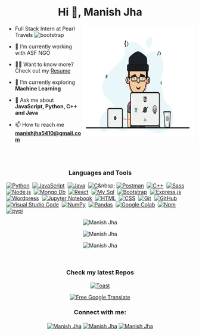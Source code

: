 <h1 align="center">Hi 👋, Manish Jha</h1>
<img align="right" width="300" height="300" src="https://github.com/manishjha5410/manishjha5410/blob/main/sample/coder.gif"/>

- <p>Full Stack Intern at Pearl Travels <img src="http://travel.blog.pearltravels.in/wp-content/uploads/2021/04/new__icon-removebg-preview.png" alt="bootstrap" width="50" height="50"/></p>

- 🔭 I’m currently working with ASF NGO

- 👨‍💻 Want to know more? Check out my [Resume](https://drive.google.com/file/d/1czwNJ9F55F4-b1yvM_WMLfg9mdt7IXWB/view?usp=drivesdk)

- 🌱 I’m currently exploring **Machine Learning**

- 💬 Ask me about **JavaScript, Python, C++ and Java**

- 📫 How to reach me **manishjha5410@gmail.com**

<br>
<br>
<h3 align="center">Languages and Tools</h3>

<!--![TCP/IP](https://img.shields.io/badge/-TCP%2FIP-000?&logo=Cisco)-->
[![Python](https://img.shields.io/badge/-Python-05122A?style=flat&logo=python)](https://www.python.org/)&nbsp;
[![JavaScript](https://img.shields.io/badge/-JavaScript-05122A?style=flat&logo=javascript)](https://en.m.wikipedia.org/wiki/JavaScript)&nbsp;
[![Java](https://img.shields.io/badge/-Java-05122A?style=flat&logo=Java&logoColor=FFA518)](https://www.oracle.com/java/technologies/)&nbsp;
[![C](https://img.shields.io/badge/-C-05122A?style=flat&logo=C&logoColor=A8B9CC)](https://en.m.wikipedia.org/wiki/C_(programming_language))&nbsp;
[![Postman](https://img.shields.io/badge/-Postman-05122A?style=flat&logo=postman)](https://www.postman.com/)&nbsp;
[![C++](https://img.shields.io/badge/-C++-05122A?style=flat&logo=C%2B%2B&logoColor=00599C)](https://www.cplusplus.com/)&nbsp;
[![Sass](https://img.shields.io/badge/-Sass-05122A?style=flat&logo=Sass)](https://sass-lang.com/)&nbsp;
[![Node.js](https://img.shields.io/badge/-Node.js-05122A?&logo=node.js)](https://nodejs.org/en/)&nbsp;
[![Mongo Db](https://img.shields.io/badge/-Mongo%20Db-05122A?style=flat&logo=mongodb)](https://www.mongodb.com/)&nbsp;
[![React](https://img.shields.io/badge/-React-05122A?&logo=React)](https://reactjs.org/)&nbsp;
[![My Sql](https://img.shields.io/badge/-My%20Sql-05122A?style=flat&logo=Mysql)](https://www.mysql.com/)&nbsp;
[![Bootstrap](https://img.shields.io/badge/-Bootstrap-05122A?style=flat&logo=bootstrap&logoColor=563D7C)](https://getbootstrap.com/)&nbsp;
[![Express.js](https://img.shields.io/badge/-Express.js-05122A?style=flat&logo=express)](https://expressjs.com/)&nbsp;
[![Wordpress](https://img.shields.io/badge/-WordPress-05122A?style=flat&logo=wordpress)](https://wordpress.org/)&nbsp;
[![Jupyter Notebook](https://img.shields.io/badge/-Jupyter%20Notebook-05122A?style=flat&logo=Jupyter)](https://jupyter.org/)&nbsp;
[![HTML](https://img.shields.io/badge/-HTML-05122A?style=flat&logo=HTML5)](https://en.m.wikipedia.org/wiki/HTML)&nbsp;
[![CSS](https://img.shields.io/badge/-CSS-05122A?style=flat&logo=CSS3&logoColor=1572B6)](https://www.w3.org/Style/CSS/Overview.en.html)&nbsp;
[![Git](https://img.shields.io/badge/-Git-05122A?style=flat&logo=git)](https://git-scm.com/)&nbsp;
[![GitHub](https://img.shields.io/badge/-GitHub-05122A?style=flat&logo=github)](https://github.com/)&nbsp;
[![Visual Studio Code](https://img.shields.io/badge/-Visual%20Studio%20Code-05122A?style=flat&logo=visual-studio-code&logoColor=007ACC)](https://code.visualstudio.com/)&nbsp;
[![NumPy](https://img.shields.io/badge/-Numpy-05122A?style=flat&logo=Numpy)](https://numpy.org/)&nbsp;
[![Pandas](https://img.shields.io/badge/-Pandas-05122A?style=flat&logo=Pandas)](https://pandas.pydata.org/)&nbsp;
[![Google Colab](https://img.shields.io/badge/-Google%20Colab-05122A?style=flat&logo=google-colab)](https://colab.research.google.com/)&nbsp;
[![Npm](https://img.shields.io/badge/-npm-05122A?style=flat&logo=npm)](https://www.npmjs.com/)&nbsp;
[![pypi](https://img.shields.io/badge/-Pypi-05122A?style=flat&logo=pypi)](https://pypi.org)&nbsp;

<p align="center">
   <img src="https://github-readme-stats.vercel.app/api?username=manishjha5410&theme=tokyonight" alt="Manish Jha" />
</p>

<p align="center">
    <img src="https://github-readme-streak-stats.herokuapp.com/?user=manishjha5410&theme=onedark" alt="Manish Jha" /> 
</p>

<p align="center">
   <img src="https://github-readme-stats.vercel.app/api/top-langs/?username=manishjha5410&count_private=true&hide=stars&show_icons=true&theme=vision-friendly-dark&include_all_commits=false" alt="Manish Jha" />
</p>
<br>

<h3 align="center">Check my latest Repos</h3>
<p align="center">
   <a href="https://github.com/manishjha5410/toast" target="_blank">
   <img src="https://github-readme-stats.vercel.app/api/pin/?username=manishjha5410&repo=toast&show_owner=true&theme=midnight-purple" alt="Toast" />
   </a>
</p>
<p align="center">
   <a href="https://github.com/manishjha5410/Free-Google-Translate" target="_blank">
   <img src="https://github-readme-stats.vercel.app/api/pin/?username=manishjha5410&repo=Free-Google-Translate&show_owner=true&theme=synthwave" alt="Free Google Translate" />
   </a>
</p>


<h3 align="center">Connect with me:</h3>
<p align="center">
<a href="https://www.codechef.com/users/manishjha123" target="blank"><img align="center" src="https://cdn.jsdelivr.net/npm/simple-icons@3.0.1/icons/codechef.svg" alt="Manish Jha" height="30" width="40" /></a>
<a href="https://www.linkedin.com/in/manish-jha-770808204/" target="blank"><img align="center" src="https://cdn.jsdelivr.net/npm/simple-icons@3.0.1/icons/linkedin.svg" alt="Manish Jha" height="30" width="40" /></a>
<a href="https://www.hackerrank.com/hacker_manishjha" target="blank"><img align="center" src="https://cdn.jsdelivr.net/npm/simple-icons@3.0.1/icons/hackerrank.svg" alt="Manish Jha" height="30" width="40" /></a>
</p>



<!--
**PatkarAditya22/PatkarAditya22** is a ✨ _special_ ✨ repository because its `README.md` (this file) appears on your GitHub profile.

Here are some ideas to get you started:

- 🔭 I’m currently working on ...
- 🌱 I’m currently learning ...
- 👯 I’m looking to collaborate on ...
- 🤔 I’m looking for help with ...
- 💬 Ask me about ...
- 📫 How to reach me: ...
- 😄 Pronouns: ...
- ⚡ Fun fact: ...
-->
